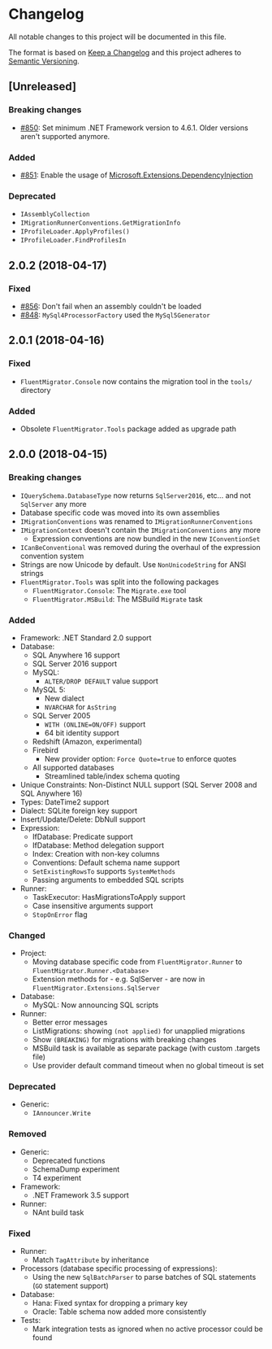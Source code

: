 # Changelog

All notable changes to this project will be documented in this file.

The format is based on [Keep a Changelog](http://keepachangelog.com/en/1.0.0/)
and this project adheres to [Semantic Versioning](http://semver.org/spec/v2.0.0.html).

## [Unreleased]

### Breaking changes

- [#850](https://github.com/fluentmigrator/fluentmigrator/issues/850): Set minimum .NET Framework version to 4.6.1. Older versions aren't supported anymore.

### Added

- [#851](https://github.com/fluentmigrator/fluentmigrator/issues/851): Enable the usage of [Microsoft.Extensions.DependencyInjection](https://github.com/aspnet/DependencyInjection/)

### Deprecated

- `IAssemblyCollection`
- `IMigrationRunnerConventions.GetMigrationInfo`
- `IProfileLoader.ApplyProfiles()`
- `IProfileLoader.FindProfilesIn`

## 2.0.2 (2018-04-17)

### Fixed

- [#856](https://github.com/fluentmigrator/fluentmigrator/issues/856): Don't fail when an assembly couldn't be loaded
- [#848](https://github.com/fluentmigrator/fluentmigrator/pull/848): `MySql4ProcessorFactory` used the `MySql5Generator`

## 2.0.1 (2018-04-16)

### Fixed

- `FluentMigrator.Console` now contains the migration tool in the `tools/` directory

### Added

- Obsolete `FluentMigrator.Tools` package added as upgrade path

## 2.0.0 (2018-04-15)

### Breaking changes

- `IQuerySchema.DatabaseType` now returns `SqlServer2016`, etc... and not `SqlServer` any more
- Database specific code was moved into its own assemblies
- `IMigrationConventions` was renamed to `IMigrationRunnerConventions`
- `IMigrationContext` doesn't contain the `IMigrationConventions` any more
  - Expression conventions are now bundled in the new `IConventionSet`
- `ICanBeConventional` was removed during the overhaul of the expression convention system
- Strings are now Unicode by default. Use `NonUnicodeString` for ANSI strings
- `FluentMigrator.Tools` was split into the following packages
  - `FluentMigrator.Console`: The `Migrate.exe` tool
  - `FluentMigrator.MSBuild`: The MSBuild `Migrate` task

### Added

- Framework: .NET Standard 2.0 support
- Database:
  - SQL Anywhere 16 support
  - SQL Server 2016 support
  - MySQL:
    - `ALTER/DROP DEFAULT` value support
  - MySQL 5:
    - New dialect
    - `NVARCHAR` for `AsString`
  - SQL Server 2005
    - `WITH (ONLINE=ON/OFF)` support
    - 64 bit identity support
  - Redshift (Amazon, experimental)
  - Firebird
    - New provider option: `Force Quote=true` to enforce quotes
  - All supported databases
    - Streamlined table/index schema quoting
- Unique Constraints: Non-Distinct NULL support (SQL Server 2008 and SQL Anywhere 16)
- Types: DateTime2 support
- Dialect: SQLite foreign key support
- Insert/Update/Delete: DbNull support
- Expression:
  - IfDatabase: Predicate support
  - IfDatabase: Method delegation support
  - Index: Creation with non-key columns
  - Conventions: Default schema name support
  - `SetExistingRowsTo` supports `SystemMethods`
  - Passing arguments to embedded SQL scripts
- Runner:
  - TaskExecutor: HasMigrationsToApply support
  - Case insensitive arguments support
  - `StopOnError` flag

### Changed

- Project:
  - Moving database specific code from `FluentMigrator.Runner` to `FluentMigrator.Runner.<Database>`
  - Extension methods for - e.g. SqlServer - are now in `FluentMigrator.Extensions.SqlServer`
- Database:
  - MySQL: Now announcing SQL scripts
- Runner:
  - Better error messages
  - ListMigrations: showing `(not applied)` for unapplied migrations
  - Show `(BREAKING)` for migrations with breaking changes
  - MSBuild task is available as separate package (with custom .targets file)
  - Use provider default command timeout when no global timeout is set

### Deprecated

- Generic:
  - `IAnnouncer.Write`

### Removed

- Generic:
  - Deprecated functions
  - SchemaDump experiment
  - T4 experiment
- Framework:
  - .NET Framework 3.5 support
- Runner:
  - NAnt build task

### Fixed

- Runner:
  - Match `TagAttribute` by inheritance
- Processors (database specific processing of expressions):
  - Using the new `SqlBatchParser` to parse batches of SQL statements (`GO` statement support)
- Database:
  - Hana: Fixed syntax for dropping a primary key
  - Oracle: Table schema now added more consistently
- Tests:
  - Mark integration tests as ignored when no active processor could be found
